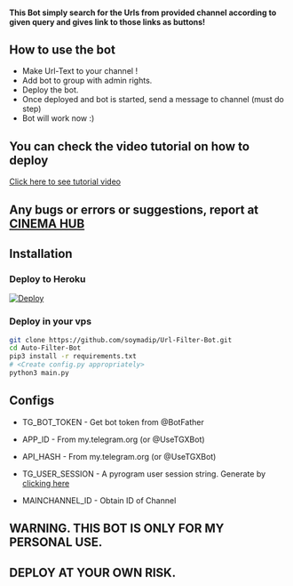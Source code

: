 
#### This Bot simply search for the Urls from provided channel according to given query and gives link to those links as buttons!

## How to use the bot
* Make Url-Text to your channel !
* Add bot to group with admin rights.
* Deploy the bot.
* Once deployed and bot is started, send a message to channel (must do step)
* Bot will work now :)


## You can check the video tutorial on how to deploy

[Click here to see tutorial video](https://youtu.be/KQVYQAOsFYY)

## Any bugs or errors or suggestions, report at [CINEMA HUB](https://telegram.dog/cinemaforyou07)


## Installation

### Deploy to Heroku
[![Deploy](https://www.herokucdn.com/deploy/button.svg)](https://heroku.com/deploy?template=https://github.com/soymadip/Url-Filter-Bot.git)

### Deploy in your vps
```sh
git clone https://github.com/soymadip/Url-Filter-Bot.git
cd Auto-Filter-Bot
pip3 install -r requirements.txt
# <Create config.py appropriately>
python3 main.py
```

## Configs

* TG_BOT_TOKEN  - Get bot token from @BotFather

* APP_ID        - From my.telegram.org (or @UseTGXBot)

* API_HASH      - From my.telegram.org (or @UseTGXBot)

* TG_USER_SESSION  - A pyrogram user session string. Generate by [clicking here](https://repl.it/@SpEcHiDe/GenerateStringSession)

* MAINCHANNEL_ID - Obtain ID of Channel

## WARNING. THIS BOT IS ONLY FOR MY PERSONAL USE.
## DEPLOY AT YOUR OWN RISK.
